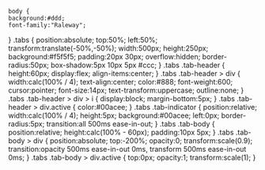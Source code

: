 















        
   
      

    body {
    background:#ddd;
    font-family:"Raleway";
  }
  .tabs {
    position:absolute;
    top:50%;
    left:50%;
    transform:translate(-50%,-50%);
    width:500px;
    height:250px;
    background:#f5f5f5;
    padding:20px 30px;
    overflow:hidden;
    border-radius:50px;
    box-shadow:5px 10px 5px #ccc;
  }
  .tabs .tab-header {
    height:60px;
    display:flex;
    align-items:center;
  }
  .tabs .tab-header > div {
    width:calc(100% / 4);
    text-align:center;
    color:#888;
    font-weight:600;
    cursor:pointer;
    font-size:14px;
    text-transform:uppercase;
    outline:none;
  }
  .tabs .tab-header > div > i {
    display:block;
    margin-bottom:5px;
  }
  .tabs .tab-header > div.active {
    color:#00acee;
  }
  .tabs .tab-indicator {
    position:relative;
    width:calc(100% / 4);
    height:5px;
    background:#00acee;
    left:0px;
    border-radius:5px;
    transition:all 500ms ease-in-out;
  }
  .tabs .tab-body {
    position:relative;
    height:calc(100% - 60px);
    padding:10px 5px;
  }
  .tabs .tab-body > div {
    position:absolute;
    top:-200%;
    opacity:0;
    transform:scale(0.9);
    transition:opacity 500ms ease-in-out 0ms,
      transform 500ms ease-in-out 0ms;
  }
  .tabs .tab-body > div.active {
    top:0px;
    opacity:1;
    transform:scale(1);
  }
